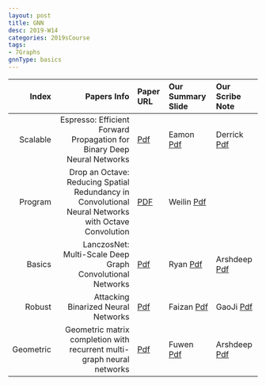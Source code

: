 ```yaml
---
layout: post
title: GNN   
desc: 2019-W14
categories: 2019sCourse
tags:
- 7Graphs
gnnType: basics
---
```


| Index | Papers Info | Paper URL| Our Summary Slide |Our Scribe Note |
| -----: | -------------------------------: | :----- | :----- | :----- | 
| Scalable |  Espresso: Efficient Forward Propagation for Binary Deep Neural Networks    | [Pdf](https://arxiv.org/abs/1705.07175) | Eamon [Pdf]() | Derrick [Pdf]() | 
| Program |  Drop an Octave: Reducing Spatial Redundancy in Convolutional Neural Networks with Octave Convolution | [PDF](https://arxiv.org/abs/1904.05049) | Weilin [Pdf]() |  | 
| Basics | LanczosNet: Multi-Scale Deep Graph Convolutional Networks  | [Pdf](https://openreview.net/forum?id=BkedznAqKQ) | Ryan [Pdf]() | Arshdeep [Pdf]() |
| Robust |   Attacking Binarized Neural Networks    | [Pdf](https://openreview.net/forum?id=HkTEFfZRb) | Faizan [Pdf]() | GaoJi [Pdf]() | 
| Geometric |  Geometric matrix completion with recurrent multi-graph neural networks     | [Pdf](https://arxiv.org/abs/1704.06803) | Fuwen [Pdf]() | Arshdeep [Pdf]() | 

